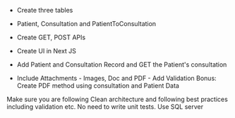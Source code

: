 - Create three tables

- Patient, Consultation and PatientToConsultation

- Create GET, POST APIs

- Create UI in Next JS

- Add Patient and Consultation Record and GET the Patient's consultation

- Include Attachments - Images, Doc and PDF - Add Validation
  Bonus: Create PDF method using consultation and Patient Data

Make sure you are following Clean architecture and following best practices including validation etc. No need to write unit tests. Use SQL server
